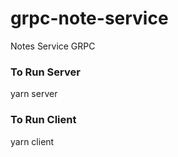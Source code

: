# grpc-note-service
Notes Service GRPC


### To Run Server
yarn server

### To Run Client
yarn client
